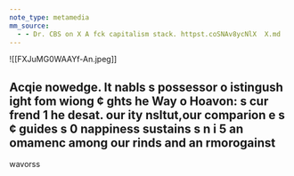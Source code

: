 ```yaml
---
note_type: metamedia
mm_source:
  - - Dr. CBS on X A fck capitalism stack. httpst.coSNAv8ycNlX  X.md
---
```


![[FXJuMG0WAAYf-An.jpeg]]

Acqie nowedge. It nabls s possessor
o istingush ight fom wiong ¢ ghts he
Way o Hoavon: s cur frend 1 he desat.
our ity nsltut,our comparion e
s ¢ guides s 0 nappiness
sustains s n i 5 an omamenc
among our rinds and an rmorogainst
-

wavorss


